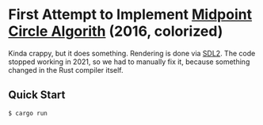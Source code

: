 # First Attempt to Implement [Midpoint Circle Algorith](https://en.wikipedia.org/wiki/Midpoint_circle_algorithm) (2016, colorized)

Kinda crappy, but it does something. Rendering is done via [SDL2](https://www.libsdl.org/). The code stopped working in 2021, so we had to manually fix it, because something changed in the Rust compiler itself.

## Quick Start

```console
$ cargo run
```
